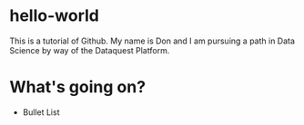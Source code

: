# hello-world
This is a tutorial of Github.
My name is Don and I am pursuing a path in Data Science by way of the Dataquest Platform.
# What's going on?
- Bullet List
